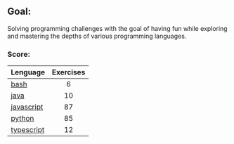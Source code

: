 ## Goal:
Solving programming challenges with the goal of having fun while exploring and mastering the depths of various programming languages.

### Score:
| Lenguage | Exercises |
|---|:---:|
| [bash](/bash) | 6 |
| [java](/java) | 10 |
| [javascript](/javascript) | 87 |
| [python](/python) | 85 |
| [typescript](/typescript) | 12 |
